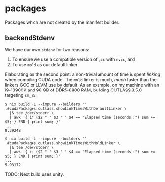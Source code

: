 # packages

Packages which are not created by the manifest builder.

## backendStdenv

We have our own `stdenv` for two reasons:

1. To ensure we use a compatible version of `gcc` with `nvcc`, and
2. To use `mold` as our default linker.

Elaborating on the second point: a non-trivial amount of time is spent *linking* when compiling CUDA code. The `mold` linker is much, *much* faster than the linkers GCC or LLVM use by default. As an example, on my machine with an i9-13900K and 96 GB of DDR5-6800 RAM, building CUTLASS 3.5.0 targeting `sm_75`:



```console
$ nix build -L --impure --builders '' .#cudaPackages.cutlass.showLinkTimesWithDefaultLinker \
  |& tee /dev/stderr \
  | awk '{ if ($2 " " $3 " " $4 == "Elapsed time (seconds):") sum += $5; } END { print sum; }'
...
8.39248
```

```console
$ nix build -L --impure --builders '' .#cudaPackages.cutlass.showLinkTimesWithMoldLinker \
  |& tee /dev/stderr \
  | awk '{ if ($2 " " $3 " " $4 == "Elapsed time (seconds):") sum += $5; } END { print sum; }'
...
5.93172
```

TODO: Next build uses unity.